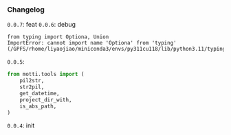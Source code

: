 ### Changelog

`0.0.7`: feat
`0.0.6`: debug
```shell
from typing import Optiona, Union
ImportError: cannot import name 'Optiona' from 'typing' (/GPFS/rhome/liyaojiao/miniconda3/envs/py311cu118/lib/python3.11/typing.py)
```

`0.0.5`:
```python
from motti.tools import (
    pil2str,
    str2pil,
    get_datetime,
    project_dir_with,
    is_abs_path,
)
```

`0.0.4`: init